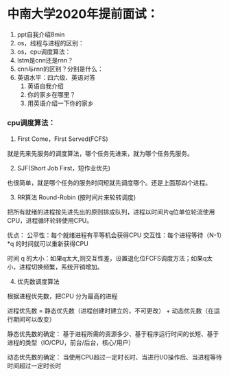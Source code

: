 # 中南大学2020年提前面试：

1. ppt自我介绍8min
2. os，线程与进程的区别：
3. os，cpu调度算法：
4. lstm是cnn还是rnn？
5. cnn与rnn的区别？分别是什么：
6. 英语水平：四六级、英语对答
   1. 英语自我介绍
   2. 你的家乡在哪里？
   3. 用英语介绍一下你的家乡


### cpu调度算法：

1. First Come，First Served(FCFS)

就是先来先服务的调度算法，哪个任务先进来，就为哪个任务先服务。

2. SJF(Short Job First，短作业优先)

也很简单，就是哪个任务的服务时间短就先调度哪个。还是上面那四个进程。

3. RR算法 Round-Robin (按时间片来轮转调度)

把所有就绪的进程按先进先出的原则排成队列，进程以时间片q位单位轮流使用CPU，进程循环轮转使用CPU。

优点：
公平性：每个就绪进程有平等机会获得CPU
交互性：每个进程等待（N-1）*q 的时间就可以重新获得CPU

时间 q 的大小：如果q太大,则交互性差，设置退化位FCFS调度方法；如果q太小，进程切换频繁，系统开销增加。


4. 优先数调度算法


根据进程优先数，把CPU 分为最高的进程

进程优先数 = 静态优先数（进程创建时建立的，不可更改） + 动态优先数（在运行期间可以改变）

静态优先数的确定：
基于进程所需的资源多少、基于程序运行时间的长短、基于进程的类型（IO/CPU，前台/后台，核心/用户）

动态优先数的确定：
当使用CPU超过一定时长时、当进行I/O操作后、当进程等待时间超过一定时长时